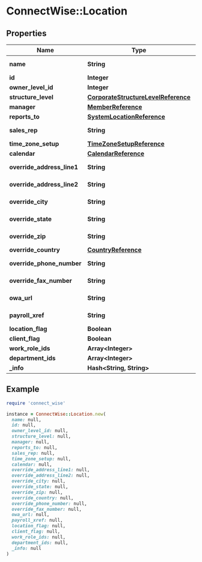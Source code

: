 # ConnectWise::Location

## Properties

| Name | Type | Description | Notes |
| ---- | ---- | ----------- | ----- |
| **name** | **String** |  Max length: 50; |  |
| **id** | **Integer** |  | [optional] |
| **owner_level_id** | **Integer** |  | [optional] |
| **structure_level** | [**CorporateStructureLevelReference**](CorporateStructureLevelReference.md) |  | [optional] |
| **manager** | [**MemberReference**](MemberReference.md) |  | [optional] |
| **reports_to** | [**SystemLocationReference**](SystemLocationReference.md) |  | [optional] |
| **sales_rep** | **String** |  Max length: 50; | [optional] |
| **time_zone_setup** | [**TimeZoneSetupReference**](TimeZoneSetupReference.md) |  | [optional] |
| **calendar** | [**CalendarReference**](CalendarReference.md) |  | [optional] |
| **override_address_line1** | **String** |  Max length: 50; | [optional] |
| **override_address_line2** | **String** |  Max length: 50; | [optional] |
| **override_city** | **String** |  Max length: 50; | [optional] |
| **override_state** | **String** |  Max length: 50; | [optional] |
| **override_zip** | **String** |  Max length: 12; | [optional] |
| **override_country** | [**CountryReference**](CountryReference.md) |  | [optional] |
| **override_phone_number** | **String** |  Max length: 15; | [optional] |
| **override_fax_number** | **String** |  Max length: 15; | [optional] |
| **owa_url** | **String** |  Max length: 100; | [optional] |
| **payroll_xref** | **String** |  Max length: 10; | [optional] |
| **location_flag** | **Boolean** |  | [optional] |
| **client_flag** | **Boolean** |  | [optional] |
| **work_role_ids** | **Array&lt;Integer&gt;** |  | [optional] |
| **department_ids** | **Array&lt;Integer&gt;** |  | [optional] |
| **_info** | **Hash&lt;String, String&gt;** |  | [optional] |

## Example

```ruby
require 'connect_wise'

instance = ConnectWise::Location.new(
  name: null,
  id: null,
  owner_level_id: null,
  structure_level: null,
  manager: null,
  reports_to: null,
  sales_rep: null,
  time_zone_setup: null,
  calendar: null,
  override_address_line1: null,
  override_address_line2: null,
  override_city: null,
  override_state: null,
  override_zip: null,
  override_country: null,
  override_phone_number: null,
  override_fax_number: null,
  owa_url: null,
  payroll_xref: null,
  location_flag: null,
  client_flag: null,
  work_role_ids: null,
  department_ids: null,
  _info: null
)
```

